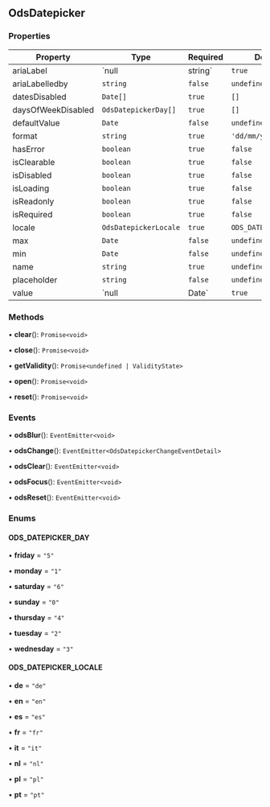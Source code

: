 ## OdsDatepicker
### Properties
| Property | Type | Required | Default value |
| --- | --- | --- | --- |
| ariaLabel | `null | string` | `true` | `null` |
| ariaLabelledby | `string` | `false` | `undefined` |
| datesDisabled | `Date[]` | `true` | `[]` |
| daysOfWeekDisabled | `OdsDatepickerDay[]` | `true` | `[]` |
| defaultValue | `Date` | `false` | `undefined` |
| format | `string` | `true` | `'dd/mm/yyyy'` |
| hasError | `boolean` | `true` | `false` |
| isClearable | `boolean` | `true` | `false` |
| isDisabled | `boolean` | `true` | `false` |
| isLoading | `boolean` | `true` | `false` |
| isReadonly | `boolean` | `true` | `false` |
| isRequired | `boolean` | `true` | `false` |
| locale | `OdsDatepickerLocale` | `true` | `ODS_DATEPICKER_LOCALE.en` |
| max | `Date` | `false` | `undefined` |
| min | `Date` | `false` | `undefined` |
| name | `string` | `true` | `undefined` |
| placeholder | `string` | `false` | `undefined` |
| value | `null | Date` | `true` | `null` |
### Methods
• **clear**(): `Promise<void>`

• **close**(): `Promise<void>`

• **getValidity**(): `Promise<undefined | ValidityState>`

• **open**(): `Promise<void>`

• **reset**(): `Promise<void>`
### Events
• **odsBlur**(): `EventEmitter<void>`

• **odsChange**(): `EventEmitter<OdsDatepickerChangeEventDetail>`

• **odsClear**(): `EventEmitter<void>`

• **odsFocus**(): `EventEmitter<void>`

• **odsReset**(): `EventEmitter<void>`
### Enums
#### ODS_DATEPICKER_DAY

• **friday** = `"5"`

• **monday** = `"1"`

• **saturday** = `"6"`

• **sunday** = `"0"`

• **thursday** = `"4"`

• **tuesday** = `"2"`

• **wednesday** = `"3"`


#### ODS_DATEPICKER_LOCALE

• **de** = `"de"`

• **en** = `"en"`

• **es** = `"es"`

• **fr** = `"fr"`

• **it** = `"it"`

• **nl** = `"nl"`

• **pl** = `"pl"`

• **pt** = `"pt"`

